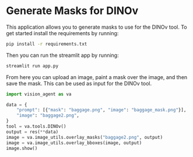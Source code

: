 # Generate Masks for DINOv

This application allows you to generate masks to use for the DINOv tool. To get started
install the requirements by running:

```bash
pip install -r requirements.txt
```

Then you can run the streamlit app by running:

```bash
streamlit run app.py
```

From here you can upload an image, paint a mask over the image, and then save the mask.
This can be used as input for the DINOv tool.

```python
import vision_agent as va

data = {
    "prompt": [{"mask": "baggage.png", "image": "baggage_mask.png"}],
    "image": "baggage2.png",
}
tool = va.tools.DINOv()
output = res(**data)
image = va.image_utils.overlay_masks("baggage2.png", output)
image = va.image_utils.overlay_bboxes(image, output)
image.show()
```
